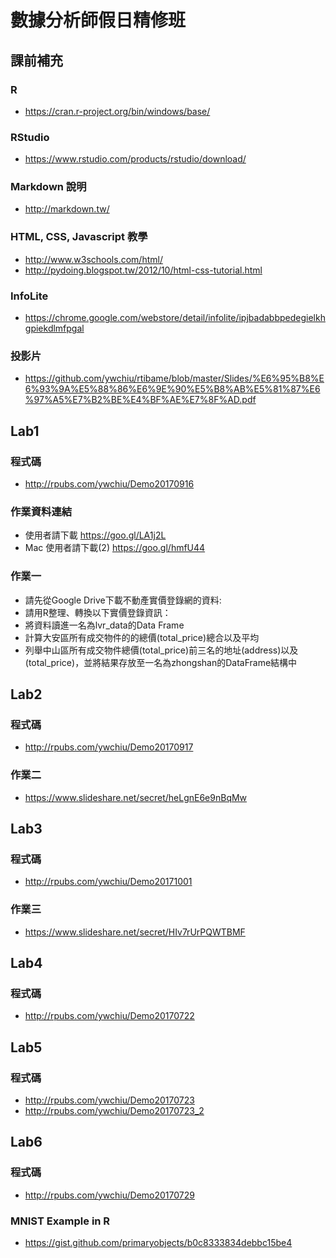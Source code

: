 # 數據分析師假日精修班

## 課前補充

### R 
- https://cran.r-project.org/bin/windows/base/

### RStudio
- https://www.rstudio.com/products/rstudio/download/

### Markdown 說明
- http://markdown.tw/

### HTML, CSS, Javascript 教學
- http://www.w3schools.com/html/
- http://pydoing.blogspot.tw/2012/10/html-css-tutorial.html

### InfoLite
- https://chrome.google.com/webstore/detail/infolite/ipjbadabbpedegielkhgpiekdlmfpgal

### 投影片
- https://github.com/ywchiu/rtibame/blob/master/Slides/%E6%95%B8%E6%93%9A%E5%88%86%E6%9E%90%E5%B8%AB%E5%81%87%E6%97%A5%E7%B2%BE%E4%BF%AE%E7%8F%AD.pdf


## Lab1

### 程式碼
- http://rpubs.com/ywchiu/Demo20170916

### 作業資料連結
- 使用者請下載 https://goo.gl/LA1j2L
- Mac 使用者請下載(2) https://goo.gl/hmfU44

### 作業一 
- 請先從Google Drive下載不動產實價登錄網的資料:
- 請用R整理、轉換以下實價登錄資訊：
- 將資料讀進一名為lvr_data的Data Frame
- 計算大安區所有成交物件的的總價(total_price)總合以及平均
- 列舉中山區所有成交物件總價(total_price)前三名的地址(address)以及(total_price)，並將結果存放至一名為zhongshan的DataFrame結構中


## Lab2

### 程式碼
- http://rpubs.com/ywchiu/Demo20170917

### 作業二
- https://www.slideshare.net/secret/heLgnE6e9nBqMw

## Lab3

### 程式碼
- http://rpubs.com/ywchiu/Demo20171001

### 作業三
- https://www.slideshare.net/secret/HIv7rUrPQWTBMF

## Lab4

### 程式碼
- http://rpubs.com/ywchiu/Demo20170722

## Lab5

### 程式碼
- http://rpubs.com/ywchiu/Demo20170723
- http://rpubs.com/ywchiu/Demo20170723_2


## Lab6

### 程式碼
- http://rpubs.com/ywchiu/Demo20170729

### MNIST Example in R
- https://gist.github.com/primaryobjects/b0c8333834debbc15be4